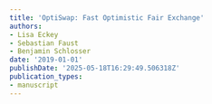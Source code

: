 ```yaml
---
title: 'OptiSwap: Fast Optimistic Fair Exchange'
authors:
- Lisa Eckey
- Sebastian Faust
- Benjamin Schlosser
date: '2019-01-01'
publishDate: '2025-05-18T16:29:49.506318Z'
publication_types:
- manuscript
---
```

